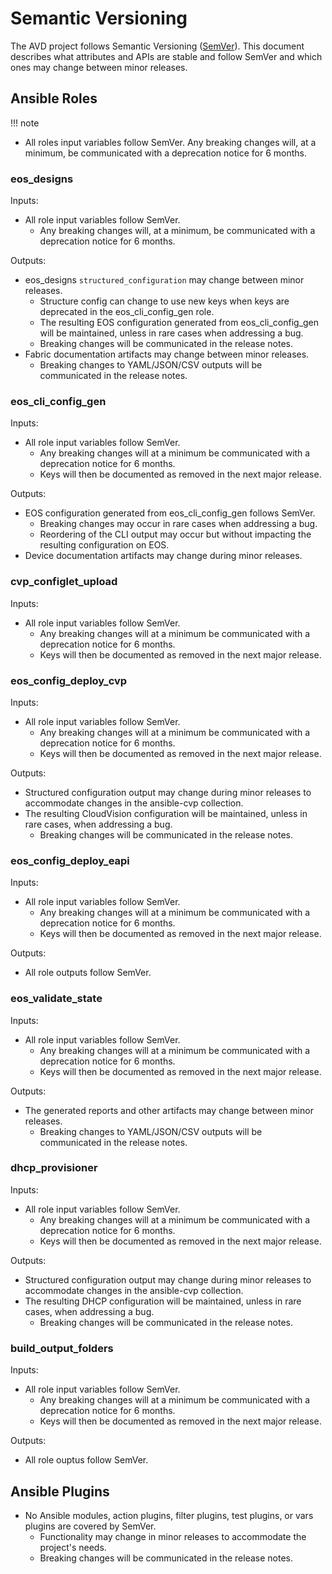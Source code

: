 <!--
  ~ Copyright (c) 2023-2024 Arista Networks, Inc.
  ~ Use of this source code is governed by the Apache License 2.0
  ~ that can be found in the LICENSE file.
  -->

# Semantic Versioning

The AVD project follows Semantic Versioning ([SemVer](https://semver.org/)).
This document describes what attributes and APIs are stable and follow SemVer and which ones may change between minor releases.

## Ansible Roles

!!! note

- All roles input variables follow SemVer. Any breaking changes will, at a minimum, be communicated with a deprecation notice for 6 months.

### eos_designs

Inputs:

- All role input variables follow SemVer.
  - Any breaking changes will, at a minimum, be communicated with a deprecation notice for 6 months.

Outputs:

- eos_designs `structured_configuration` may change between minor releases.
  - Structure config can change to use new keys when keys are deprecated in the eos_cli_config_gen role.
  - The resulting EOS configuration generated from eos_cli_config_gen will be maintained, unless in rare cases when addressing a bug.
  - Breaking changes will be communicated in the release notes.
- Fabric documentation artifacts may change between minor releases.
  - Breaking changes to YAML/JSON/CSV outputs will be communicated in the release notes.

### eos_cli_config_gen

Inputs:

- All role input variables follow SemVer.
  - Any breaking changes will at a minimum be communicated with a deprecation notice for 6 months.
  - Keys will then be documented as removed in the next major release.

Outputs:

- EOS configuration generated from eos_cli_config_gen follows SemVer.
  - Breaking changes may occur in rare cases when addressing a bug.
  - Reordering of the CLI output may occur but without impacting the resulting configuration on EOS.
- Device documentation artifacts may change during minor releases.

### cvp_configlet_upload

Inputs:

- All role input variables follow SemVer.
  - Any breaking changes will at a minimum be communicated with a deprecation notice for 6 months.
  - Keys will then be documented as removed in the next major release.

### eos_config_deploy_cvp

Inputs:

- All role input variables follow SemVer.
  - Any breaking changes will at a minimum be communicated with a deprecation notice for 6 months.
  - Keys will then be documented as removed in the next major release.

Outputs:

- Structured configuration output may change during minor releases to accommodate changes in the ansible-cvp collection.
- The resulting CloudVision configuration will be maintained, unless in rare cases, when addressing a bug.
  - Breaking changes will be communicated in the release notes.

### eos_config_deploy_eapi

Inputs:

- All role input variables follow SemVer.
  - Any breaking changes will at a minimum be communicated with a deprecation notice for 6 months.
  - Keys will then be documented as removed in the next major release.

Outputs:

- All role outputs follow SemVer.

### eos_validate_state

Inputs:

- All role input variables follow SemVer.
  - Any breaking changes will at a minimum be communicated with a deprecation notice for 6 months.
  - Keys will then be documented as removed in the next major release.

Outputs:

- The generated reports and other artifacts may change between minor releases.
  - Breaking changes to YAML/JSON/CSV outputs will be communicated in the release notes.

### dhcp_provisioner

Inputs:

- All role input variables follow SemVer.
  - Any breaking changes will at a minimum be communicated with a deprecation notice for 6 months.
  - Keys will then be documented as removed in the next major release.

Outputs:

- Structured configuration output may change during minor releases to accommodate changes in the ansible-cvp collection.
- The resulting DHCP configuration will be maintained, unless in rare cases, when addressing a bug.
  - Breaking changes will be communicated in the release notes.

### build_output_folders

Inputs:

- All role input variables follow SemVer.
  - Any breaking changes will at a minimum be communicated with a deprecation notice for 6 months.
  - Keys will then be documented as removed in the next major release.

Outputs:

- All role ouptus follow SemVer.

## Ansible Plugins

- No Ansible modules, action plugins, filter plugins, test plugins, or vars plugins are covered by SemVer.
  - Functionality may change in minor releases to accommodate the project's needs.
  - Breaking changes will be communicated in the release notes.
